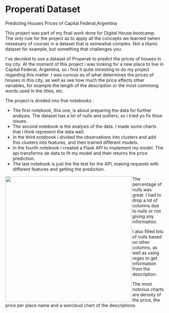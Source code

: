 # Properati Dataset
Predicting Houses Prices of Capital Federal,Argentina


This project was part of my final work done for Digital House bootcamp. The only rule for the project as to apply all the concepts we learned (when nessesary of course) in a dataset that is somewhat complex. Not a titanic dataset for example, but something that challenges you.

I've decided to use a dataset of Properati to predict the prices of houses in my city. At the moment of this project i was looking for a new place to live in Capital Federal, Argentina, so i find it quite intresting to do my project regarding this matter. I was curious as of what determines the prices of houses in this city, as well as see how much the price affects other variables, for example the length of the description or the most commong words used in the titles, etc.

The project is divided into five notebooks :
- The first notebook, this one, is about preparing the data for further analysis. The dataset has a lot of nulls and outliers, so i tried yo fix thise issues.
- The second notebook is the analysis of the data. I made some charts that i think represent the data well.
- In the third notebook i divided the observations into clusters and add this clusters into features, and then trained different models.
- In the fourth notebook i created a Flask API to implement my model. The api transforms de data to fit my model and then returns the price prediction.
- The last notebook is just the the test for the API, making requests with different features and getting the prediction.


<img align="left"  width="400" height="400" src="https://user-images.githubusercontent.com/70241561/118366162-f4ee6f80-b575-11eb-91a1-d4c935805c53.png"> 




The percentage of nulls was great. I had to drop a lot of columns due to nulls or not giving any information.


I also filled lots of nulls based on other columns, as well as using regex to get information from the description. 




The most notorius charts are density of the price, the price per place name and a worcloud chart of the descriptions. 











